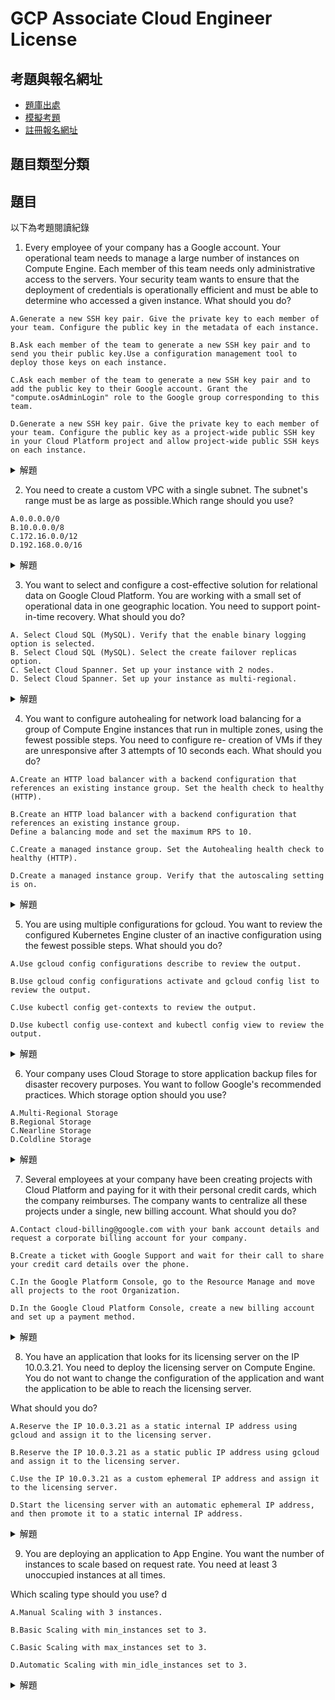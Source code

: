 # GCP Associate Cloud Engineer License

## 考題與報名網址

- [題庫出處](https://free-braindumps.com/)
- [模擬考題](https://ace-ampgpemeba-de.a.run.app/ace)
- [註冊報名網址](https://www.webassessor.com/wa.do?page=createAccount&branding=GOOGLECLOUD)

## 題目類型分類



## 題目

以下為考題閱讀紀錄

 1. Every employee of your company has a Google account. Your operational team needs to manage a large number of instances on Compute Engine. Each member of this team needs only administrative access to the servers. Your security team wants to ensure that the deployment of credentials is operationally efficient and must be able to determine who accessed a given instance. What should you do?

```
A.Generate a new SSH key pair. Give the private key to each member of your team. Configure the public key in the metadata of each instance.

B.Ask each member of the team to generate a new SSH key pair and to send you their public key.Use a configuration management tool to deploy those keys on each instance.

C.Ask each member of the team to generate a new SSH key pair and to add the public key to their Google account. Grant the "compute.osAdminLogin" role to the Google group corresponding to this team.

D.Generate a new SSH key pair. Give the private key to each member of your team. Configure the public key as a project-wide public SSH key in your Cloud Platform project and allow project-wide public SSH keys on each instance.
```

<details>
  <summary>解題</summary>
  
  - 題目問題，怎麼樣讓公司的運維團隊能夠有效且安全地管理大量的GCP（Google Cloud Platform）Compute Engine伺服器，同時還能追蹤到是誰存取了伺服器。

  > 基本上這題考的是OS Login權限設置。OS Login功能是指在Google Cloud環境中，管理對虛擬機實例（VM）透過SSH（Secure Shell）進行安全登錄的一種方式。ref:https://cloud.google.com/compute/docs/oslogin/set-up-oslogin?hl=zh-cn

  - 解答會是C，要求每個團隊成員自己創建SSH金鑰對（就是一對密碼），並且把公開的那一半（公鑰）加到他們的Google帳號裡。接著給這個團隊的Google群組授予「compute.osAdminLogin」這個角色。(設置可以參考上面ref網址的[youtube](https://youtu.be/I29400R8tXg?t=1))

  - 其餘答案
   - A與D提到給予Private Key..這有安全疑慮。
   - B每個人有自己的Key，但要一台一台去設定，效率太低了!

</details>

 2. You need to create a custom VPC with a single subnet. The subnet's range must be as large as possible.Which range should you use?

```
A.0.0.0.0/0
B.10.0.0.0/8
C.172.16.0.0/12
D.192.168.0.0/16
```

<details>
  <summary>解題</summary>
  
  - 題目問題詢問當你需要在Google Cloud Platform (GCP) 上創建一個自定義的虛擬私人網絡（VPC）並且只設置一個子網，你應該選擇哪一個IP範圍來確保這個子網的IP地址範圍最大？

  > 此題考IP Range設定，會牽扯到對Classless Inter-Domain Routing，無類別域間路由的理解。當 CIDR 地址是 10.0.0.0/24 時，子網路遮罩位數為 24。這表示 IP 地址的前 24 位用於網路部分，後面的 8 位用於主機部分。

  - 解答會是B，以CIDR邏輯來看，/後面數字越小，代表代表主機編號的數目越大，B的主機數目會是2^(32-8)。
  
  - 其餘答案，0.0.0.0/0 代表所有可能的IP地址，不符合題目要的，其餘的就不用多加討論。
  
</details>

3. You want to select and configure a cost-effective solution for relational data on Google Cloud Platform. You are working with a small set of operational data in one geographic location. You need to support point-in-time recovery.
What should you do?

```
A. Select Cloud SQL (MySQL). Verify that the enable binary logging option is selected.
B. Select Cloud SQL (MySQL). Select the create failover replicas option.
C. Select Cloud Spanner. Set up your instance with 2 nodes.
D. Select Cloud Spanner. Set up your instance as multi-regional.
```
<details>
  <summary>解題</summary>
  
  - 題目問題詢問如果想要為關聯式數據配置一個成本的方案，單區域並需要支持點時間恢復（Point-in-Time Recovery, PITR）的能力。你應該怎麼做?

  > 考對數據存取方案的認知，基本上Cloud Spanner會比Cloud SQL來的貴。另外是對Cloud SQL的restoring是否有認知。ref:https://cloud.google.com/sql/docs/mysql/backup-recovery/restore
  
  - 解答會是A，Cloud SQL的Point-in-time recovery，可以透過binary logging來做Recovery。
  
  - 其餘答案，Spanner基本上兩個答案都不符合成本，且沒有提到Point-in-time recovery開啟設定。
  

</details>

4. You want to configure autohealing for network load balancing for a group of Compute Engine instances that run in multiple zones, using the fewest possible steps. You need to configure re- creation of VMs if they are unresponsive after 3 attempts of 10 seconds each. What should you do?

```
A.Create an HTTP load balancer with a backend configuration that references an existing instance group. Set the health check to healthy (HTTP).

B.Create an HTTP load balancer with a backend configuration that references an existing instance group. 
Define a balancing mode and set the maximum RPS to 10.

C.Create a managed instance group. Set the Autohealing health check to healthy (HTTP).

D.Create a managed instance group. Verify that the autoscaling setting is on.
```


<details>
  <summary>解題</summary>
  
  - 題目問題在於要為運行於多個區域的Compute Engine Instance群組配置網絡負載平衡的自動修復功能，並且希望使用盡可能少的步驟來配置如果Instance在3次嘗試、每次10秒的檢查後仍無回應，則重新建立VM。最合適的操作是
  > ref: https://cloud.google.com/compute/docs/tutorials/high-availability-autohealing
  
  - 解答會是C，建立一個instance group，並Configure a health check and an autohealing policy。
  
  - 其餘答案，其他選項如創建HTTP負載均衡器並配置後端實例群組（A和B），雖然是配置負載均衡的重要步驟，但不直接涉及到自動修復不健康實例的配置。而確認自動擴展設置是否開啟（D）也是重要的，但它主要針對基於負載變化自動調整實例數量的情況，與自動修復不健康實例的需求不同。因此，對於配置自動修復功能的需求，選項C是最直接且有效的方法。

</details>

5. You are using multiple configurations for gcloud. You want to review the configured Kubernetes Engine cluster of an inactive configuration using the fewest possible steps.
What should you do?

```
A.Use gcloud config configurations describe to review the output.

B.Use gcloud config configurations activate and gcloud config list to review the output.

C.Use kubectl config get-contexts to review the output.

D.Use kubectl config use-context and kubectl config view to review the output.
```

<details>
  <summary>解題</summary>
  
  - 題目問題在於要使用最少的步驟審查一個非活動配置的Kubernetes Engine集群
  > 此題考對於GKE指令，gcloud config configurations專注於Google Cloud平台的資源管理，kubectl config專注於Kubernetes集群的操作。

  - 解答投票率最高的是D，
    - kubectl config use-context 允許您切換到特定的Kubernetes上下文
    - kubectl config view 審查當前上下文（及相關配置）的詳細信息
  
  - 其餘答案，gcloud config configurations為平台資源管理，而使用kubectl config選項C步驟不對
  
</details>

6. Your company uses Cloud Storage to store application backup files for disaster recovery purposes. You want to follow Google's recommended practices.
Which storage option should you use?

```
A.Multi-Regional Storage
B.Regional Storage
C.Nearline Storage
D.Coldline Storage
```


<details>
  <summary>解題</summary>
  
  - 題目問題在於用於災難恢復目的的應用備份文件，使用的Cloud Storage選項若要經濟又能滿足數據存取需求的選項。要選哪一個?

  - 解答為D，Coldline Storage提供了一個成本效益高的解決方案，適用於需要長期存儲但僅偶爾訪問的數據，非常適合災難恢復的需求。

  - 其餘答案，AB不是Storage選項，而Coldline Storage 如年度訪問一次，提供最低的存儲成本，但訪問成本高於Nearline Storage。以災難恢復來看，理想還是D
  
</details>

7. Several employees at your company have been creating projects with Cloud Platform and paying for it with their personal credit cards, which the company reimburses. The company wants to centralize all these projects under a single, new billing account.
What should you do?

```
A.Contact cloud-billing@google.com with your bank account details and request a corporate billing account for your company.

B.Create a ticket with Google Support and wait for their call to share your credit card details over the phone.

C.In the Google Platform Console, go to the Resource Manage and move all projects to the root Organization.

D.In the Google Cloud Platform Console, create a new billing account and set up a payment method.
```
<details>
  <summary>解題</summary>
  
  - 題目問題在於該如何將公司內多個員工使用個人信用卡支付的Google Cloud Platform項目集中到一個新的統一賬單帳戶下

  - 解答建議是D，創建一個新的賬單帳戶並設置支付方式。步驟如下
    - 1. 登錄到Google Cloud Platform控制台
    - 2. 尋找並進入「賬單」部分
    - 3. 選擇創建一個新的賬單帳戶，並按照提示完成設置，包括添加公司的支付方式（如公司信用卡或銀行帳戶）。
  
  - 其餘答案
    - A.  聯繫cloud-billing@google.com並提供您的銀行帳戶詳情，請求為您的公司設立一個企業賬單帳戶。 雖然通過電子郵件聯繫Google Cloud的賬單團隊是可能的，但直接在GCP控制台中創建新的賬單帳戶並設置支付方法是一個更快且更直接的方法。

    - B. 創建一個Google支持的票據，並等待他們的電話來通過電話分享您的信用卡詳情。 這種方法不是設置或更改賬單帳戶的標準流程。

    - C. 在Google平台控制台中，轉到資源管理器並將所有項目移動到根組織。 雖然將項目移動到根組織是一種組織資源的好方法，但這並不涉及到設置或更改賬單帳戶的支付方式。
  
</details>

8. You have an application that looks for its licensing server on the IP 10.0.3.21. You need to deploy the licensing server on Compute Engine. You do not want to change the configuration of the application and want the application to be able to reach the licensing server.

What should you do?

```
A.Reserve the IP 10.0.3.21 as a static internal IP address using gcloud and assign it to the licensing server.

B.Reserve the IP 10.0.3.21 as a static public IP address using gcloud and assign it to the licensing server.

C.Use the IP 10.0.3.21 as a custom ephemeral IP address and assign it to the licensing server.

D.Start the licensing server with an automatic ephemeral IP address, and then promote it to a static internal IP address.

```

<details>
  <summary>解題</summary>
  
  - 題目問題詢問要部署授權伺服器到Compute Engine，同時不改變應用程式的配置，讓應用程式能夠通過IP 10.0.3.21連接到授權伺服器
  > 主要考查在Google Cloud Platform (GCP) 上配置與管理IP地址，有關Compute Engine實例分配靜態內部IP地址配置。

  - 解答建議A，使用gcloud預留IP 10.0.3.21作為靜態內部IP地址，並將其分配給授權伺服器。
  
  - 其餘答案，B由於10.0.3.21是私有IP範圍，它不能作為公共IP地址預留。C在GCP中，您無法直接指定臨時IP地址為特定的IP。臨時IP地址在每次虛擬機重啟時可能會改變。D這個選項不確保您能獲得特定的IP地址（即10.0.3.21）。
   - ephemeral IP為臨時IP

</details>

9. You are deploying an application to App Engine. You want the number of instances to scale based on request rate. You need at least 3 unoccupied instances at all times.

Which scaling type should you use?
d
```
A.Manual Scaling with 3 instances.

B.Basic Scaling with min_instances set to 3.

C.Basic Scaling with max_instances set to 3.

D.Automatic Scaling with min_idle_instances set to 3.
```

<details>
  <summary>解題</summary>
  
  - 題目問題，考查 App Engine 的自動伸縮 (Autoscaling) 功能，以及不同伸縮類型的特性。
  > 一個 GCP Project 只能啟用一個 App Engine。這是因為 App Engine 是一種完全託管的服務，Google 需要為每個 App Engine 應用程式分配專用的資源。

  - 解答建議為D，Automatic Scaling為根據應用程式流量自動調整執行個體 (instance) 數量。min_idle_instances用於指定最低閒置執行個體數量。將此值設為 3，可確保隨時至少有 3 個閒置執行個體。

  - 其餘答案
    - A. 手動伸縮需自行設定執行個體數量，不符合依據流量自動調整的需求。
    - B. 基本伸縮雖可設定最低執行個體數量，但不會自動調整，無法滿足「依據請求速率伸縮」的需求。
    - C. 基本伸縮的最高執行個體設定，並非最低閒置執行個體，無法保證隨時有 3 個閒置執行個體。

</details>

